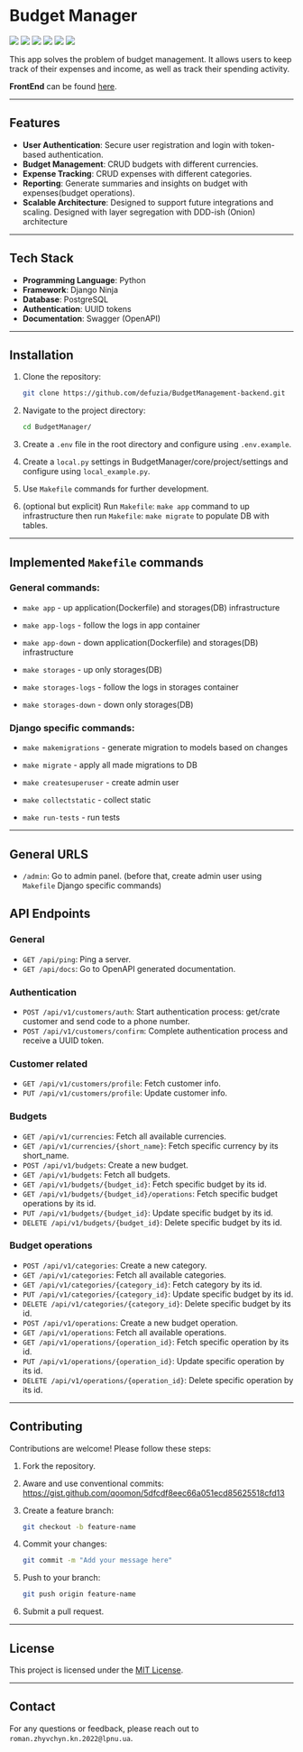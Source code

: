 # Budget Manager

<a href="https://www.python.org/"><img src="https://img.shields.io/badge/Python-gray?color=0B1121&logo=python" /></a>
<a href="https://python-poetry.org/"><img src="https://img.shields.io/badge/Poetry-gray?color=0B1121&logo=poetry" /></a>
<a href="https://docs.djangoproject.com/en/5.1/"><img src="https://img.shields.io/badge/Django-gray?color=0B1121&logo=django" /></a>
<a href="https://django-ninja.dev/"><img src="https://img.shields.io/badge/DjangoNinja-gray?color=0B1121&logo=django" /></a>
<a href="https://www.postgresql.org/"><img src="https://img.shields.io/badge/PostgreSQL-gray?color=0B1121&logo=postgresql" /></a>
<a href="https://www.docker.com/"><img src="https://img.shields.io/badge/Docker-gray?color=0B1121&logo=docker" /></a>

This app solves the problem of budget management. It allows users to keep track of their expenses and income, as well as track their spending activity.

**FrontEnd** can be found [here](https://github.com/MrQuackDuck/BudgetManagerClient.git).

---

## Features

- **User Authentication**: Secure user registration and login with token-based authentication.
- **Budget Management**: CRUD budgets with different currencies.
- **Expense Tracking**: CRUD expenses with different categories.
- **Reporting**: Generate summaries and insights on budget with expenses(budget operations).
- **Scalable Architecture**: Designed to support future integrations and scaling. Designed with layer segregation with DDD-ish (Onion) architecture

---

## Tech Stack

- **Programming Language**: Python
- **Framework**: Django Ninja
- **Database**: PostgreSQL
- **Authentication**: UUID tokens
- **Documentation**: Swagger (OpenAPI)

---

## Installation

1. Clone the repository:
   ```bash
   git clone https://github.com/defuzia/BudgetManagement-backend.git
   ```
2. Navigate to the project directory:
   ```bash
   cd BudgetManager/
   ```
3. Create a `.env` file in the root directory and configure using `.env.example`.

4. Create a `local.py` settings in BudgetManager/core/project/settings and configure using `local_example.py`.

5. Use `Makefile` commands for further development.

6. (optional but explicit) Run `Makefile`: `make app` command to up infrastructure then run `Makefile`: `make migrate` to populate DB with tables.

---

## Implemented `Makefile` commands

### General commands:

* `make app` - up application(Dockerfile) and storages(DB) infrastructure

* `make app-logs` - follow the logs in app container

* `make app-down` - down application(Dockerfile) and storages(DB) infrastructure

* `make storages` - up only storages(DB)

* `make storages-logs` - follow the logs in storages container

* `make storages-down` - down only storages(DB)


### Django specific commands:
* `make makemigrations` - generate migration to models based on changes

* `make migrate` - apply all made migrations to DB

* `make createsuperuser` - create admin user

* `make collectstatic` - collect static

* `make run-tests` - run tests

---

## General URLS
- `/admin`: Go to admin panel. (before that, create admin user using `Makefile` Django specific commands)

## API Endpoints

### General
- `GET /api/ping`: Ping a server.
- `GET /api/docs`: Go to OpenAPI generated documentation.

### Authentication
- `POST /api/v1/customers/auth`: Start authentication process: get/crate customer and send code to a phone number.
- `POST /api/v1/customers/confirm`: Complete authentication process and receive a UUID token.

### Customer related
- `GET /api/v1/customers/profile`: Fetch customer info.
- `PUT /api/v1/customers/profile`: Update customer info.

### Budgets
- `GET /api/v1/currencies`: Fetch all available currencies.
- `GET /api/v1/currencies/{short_name}`: Fetch specific currency by its short_name.
- `POST /api/v1/budgets`: Create a new budget.
- `GET /api/v1/budgets`: Fetch all budgets.
- `GET /api/v1/budgets/{budget_id}`: Fetch specific budget by its id.
- `GET /api/v1/budgets/{budget_id}/operations`: Fetch specific budget operations by its id.
- `PUT /api/v1/budgets/{budget_id}`: Update specific budget by its id.
- `DELETE /api/v1/budgets/{budget_id}`: Delete specific budget by its id.

### Budget operations
- `POST /api/v1/categories`: Create a new category.
- `GET /api/v1/categories`: Fetch all available categories.
- `GET /api/v1/categories/{category_id}`: Fetch category by its id.
- `PUT /api/v1/categories/{category_id}`: Update specific budget by its id.
- `DELETE /api/v1/categories/{category_id}`: Delete specific budget by its id.
- `POST /api/v1/operations`: Create a new budget operation.
- `GET /api/v1/operations`: Fetch all available operations.
- `GET /api/v1/operations/{operation_id}`: Fetch specific operation by its id.
- `PUT /api/v1/operations/{operation_id}`: Update specific operation by its id.
- `DELETE /api/v1/operations/{operation_id}`: Delete specific operation by its id.

---

## Contributing

Contributions are welcome! Please follow these steps:

1. Fork the repository.

2. Aware and use conventional commits: https://gist.github.com/qoomon/5dfcdf8eec66a051ecd85625518cfd13

3. Create a feature branch:
   ```bash
   git checkout -b feature-name
   ```
4. Commit your changes:
   ```bash
   git commit -m "Add your message here"
   ```
5. Push to your branch:
   ```bash
   git push origin feature-name
   ```
6. Submit a pull request.

---

## License

This project is licensed under the [MIT License](LICENSE).

---

## Contact

For any questions or feedback, please reach out to `roman.zhyvchyn.kn.2022@lpnu.ua`.

